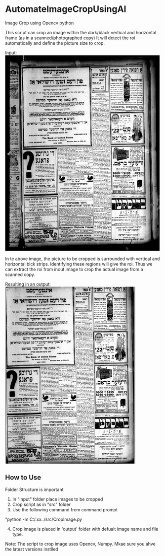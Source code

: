 # AutomateImageCropUsingAI
Image Crop using Opencv python


This script can crop an image within the dark/black vertical and horizontal frame (as in a scanned/photographed copy)
It will detect the roi automatically and define the picture size to crop.

Input:
![](input/scanned%20input.png)

In te above image, the picture to be cropped is surrounded with vertical and horizontal blck strips. Identifying these regions will give the roi. Thus we can extract the roi from inout image to crop the actual image from a scanned copy.

Resulting in an output:
![](output/Crop%20output.png)

## How to Use
Folder Structure is important
1. In "input" folder place  images to be cropped 
2. Crop script as in "src" folder
3. Use the following command from command prompt

"python -m C:/.xx../src/CropImage.py

4. Crop image is placed in 'output' folder with defualt image name and file type.

Note: The script to crop image uses Opencv, Numpy. Mkae sure you ahve the latest versions instlled
